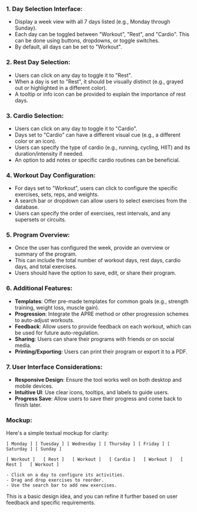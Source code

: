 ### 1. **Day Selection Interface**:

- Display a week view with all 7 days listed (e.g., Monday through Sunday).
- Each day can be toggled between "Workout", "Rest", and "Cardio". This can be done using buttons, dropdowns, or toggle switches.
- By default, all days can be set to "Workout".

### 2. **Rest Day Selection**:

- Users can click on any day to toggle it to "Rest".
- When a day is set to "Rest", it should be visually distinct (e.g., grayed out or highlighted in a different color).
- A tooltip or info icon can be provided to explain the importance of rest days.

### 3. **Cardio Selection**:

- Users can click on any day to toggle it to "Cardio".
- Days set to "Cardio" can have a different visual cue (e.g., a different color or an icon).
- Users can specify the type of cardio (e.g., running, cycling, HIIT) and its duration/intensity if needed.
- An option to add notes or specific cardio routines can be beneficial.

### 4. **Workout Day Configuration**:

- For days set to "Workout", users can click to configure the specific exercises, sets, reps, and weights.
- A search bar or dropdown can allow users to select exercises from the database.
- Users can specify the order of exercises, rest intervals, and any supersets or circuits.

### 5. **Program Overview**:

- Once the user has configured the week, provide an overview or summary of the program.
- This can include the total number of workout days, rest days, cardio days, and total exercises.
- Users should have the option to save, edit, or share their program.

### 6. **Additional Features**:

- **Templates**: Offer pre-made templates for common goals (e.g., strength training, weight loss, muscle gain).
- **Progression**: Integrate the APRE method or other progression schemes to auto-adjust workouts.
- **Feedback**: Allow users to provide feedback on each workout, which can be used for future auto-regulation.
- **Sharing**: Users can share their programs with friends or on social media.
- **Printing/Exporting**: Users can print their program or export it to a PDF.

### 7. **User Interface Considerations**:

- **Responsive Design**: Ensure the tool works well on both desktop and mobile devices.
- **Intuitive UI**: Use clear icons, tooltips, and labels to guide users.
- **Progress Save**: Allow users to save their progress and come back to finish later.

### Mockup:

Here's a simple textual mockup for clarity:

```
[ Monday ] [ Tuesday ] [ Wednesday ] [ Thursday ] [ Friday ] [ Saturday ] [ Sunday ]

[ Workout ]   [ Rest ]   [ Workout ]   [ Cardio ]   [ Workout ]   [ Rest ]   [ Workout ]

- Click on a day to configure its activities.
- Drag and drop exercises to reorder.
- Use the search bar to add new exercises.
```

This is a basic design idea, and you can refine it further based on user feedback and specific requirements.
